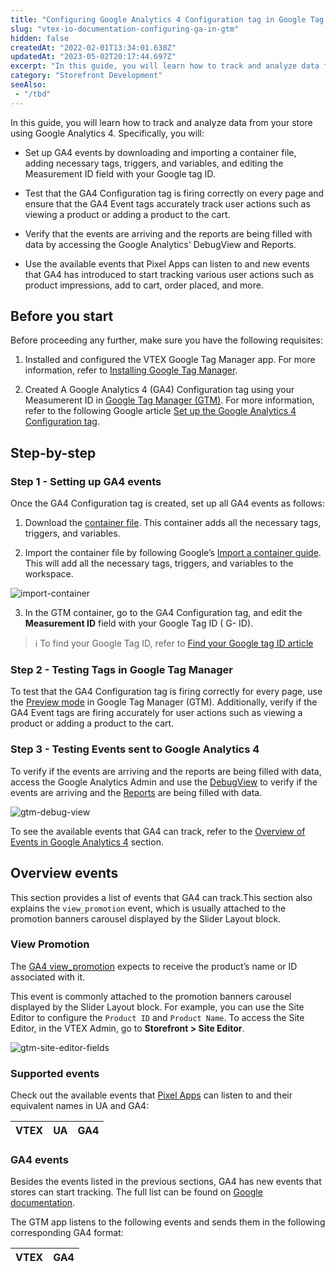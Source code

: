 ```yaml
---
title: "Configuring Google Analytics 4 Configuration tag in Google Tag Manager"
slug: "vtex-io-documentation-configuring-ga-in-gtm"
hidden: false
createdAt: "2022-02-01T13:34:01.638Z"
updatedAt: "2023-05-02T20:17:44.697Z"
excerpt: "In this guide, you will learn how to track and analyze data from your store using Google Analytics 4"
category: "Storefront Development"
seeAlso:
 - "/tbd"
---
```


In this guide, you will learn how to track and analyze data from your store using Google Analytics 4. Specifically, you will:

- Set up GA4 events by downloading and importing a container file, adding necessary tags, triggers, and variables, and editing the Measurement ID field with your Google tag ID.


- Test that the GA4 Configuration tag is firing correctly on every page and ensure that the GA4 Event tags accurately track user actions such as viewing a product or adding a product to the cart.


- Verify that the events are arriving and the reports are being filled with data by accessing the Google Analytics' DebugView  and Reports.

- Use the available events that Pixel Apps can listen to and new events that GA4 has introduced to start tracking various user actions such as product impressions, add to cart, order placed, and more.

## Before you start
Before proceeding any further, make sure you have the following requisites:

1. Installed and configured the VTEX Google Tag Manager app. For more information, refer to [Installing Google Tag Manager](/docs/guides/vtex-io-documentation-installing-google-tag-manager).

2. Created A Google Analytics 4 (GA4) Configuration tag using your Measumerent ID in [Google Tag Manager (GTM)](https://tagmanager.google.com/). For more information, refer to the following Google article [Set up the Google Analytics 4 Configuration tag](https://support.google.com/tagmanager/answer/9442095).

## Step-by-step

### Step 1 - Setting up GA4 events

Once the GA4 Configuration tag is created, set up all GA4 events as follows:
1. Download the [container file](https://gist.githubusercontent.com/filipewl/6fab5e75ae938487fe780b1ce213970f/raw/e9bf3db528bca7a07851512e378e53ac7d8ba08d/gtm-ga4-container-template.json). This container adds all the necessary tags, triggers, and variables.

2. Import the container file by following Google’s [Import a container guide](https://support.google.com/tagmanager/answer/6106997?#import). This will add all the necessary tags, triggers, and variables to the workspace.

![import-container](https://vtexhelp.vtexassets.com/assets/docs/src/gtm-import-container___755c64280e03b4df0105de7722099c65.png)

3. In the GTM container, go to the GA4 Configuration tag, and edit the **Measurement ID** field with your Google Tag ID ( G- ID).

> ℹ️ To find your Google Tag ID, refer to [Find your Google tag ID article](https://support.google.com/analytics/answer/9539598?sjid=16676572490197811169-SA#find-G-ID)

### Step 2 - Testing Tags in Google Tag Manager
To test that the GA4 Configuration tag is firing correctly for every page, use the [Preview mode](https://support.google.com/tagmanager/answer/6107056) in Google Tag Manager (GTM). Additionally, verify if the GA4 Event tags are firing accurately for user actions such as viewing a product or adding a product to the cart. 

### Step 3 - Testing Events sent to Google Analytics 4
To verify if the events are arriving and the reports are being filled with data, access the Google Analytics Admin and use the [DebugView](https://support.google.com/analytics/answer/7201382) to verify if the events are arriving and the [Reports](https://support.google.com/analytics/answer/9212670) are being filled with data.

![gtm-debug-view](https://vtexhelp.vtexassets.com/assets/docs/src/gtm-debug-view___e2dc572dcc33e2e23e81749583226ec8.png)

To see the available events that GA4 can track, refer to the [Overview of Events in Google Analytics 4](##overview-events) section.

## Overview events

This section provides a list of events that GA4 can track.This section also explains the `view_promotion` event, which is usually attached to the promotion banners carousel displayed by the Slider Layout block. 
### View Promotion
The [GA4 view_promotion](https://developers.google.com/analytics/devguides/collection/ga4/reference/events?client_type=gtm#view_promotion) expects to receive the product’s name or ID associated with it.

This event is commonly attached to the promotion banners carousel displayed by the Slider Layout block. For example, you can use the Site Editor to configure the `Product ID` and `Product Name`. To access the Site Editor, in the VTEX Admin, go to **Storefront > Site Editor**.

![gtm-site-editor-fields](https://vtexhelp.vtexassets.com/assets/docs/src/gtm-site-editor___bc52365aafad63deb5bfed1d74f307c0.png)

### Supported events
Check out the available events that [Pixel Apps](https://developers.vtex.com/docs/guides/pixel-apps) can listen to and their equivalent names in UA and GA4:

| VTEX          | UA    | GA4   |
| ------------- | ----- | ----- |


### GA4 events

Besides the events listed in the previous sections, GA4 has new events that stores can start tracking. The full list can be found on [Google documentation](https://developers.google.com/analytics/devguides/collection/ga4/reference/events?client_type=gtm).

The GTM app listens to the following events and sends them in the following corresponding GA4 format:

| VTEX          | GA4   |
| ------------- | ----- |